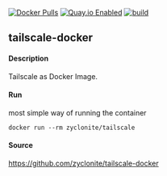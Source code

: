 [![Docker Pulls](https://badgen.net/docker/pulls/zyclonite/tailscale)](https://hub.docker.com/r/zyclonite/tailscale)
[![Quay.io Enabled](https://badgen.net/badge/quay%20pulls/enabled/green)](https://quay.io/repository/zyclonite/tailscale)
[![build](https://github.com/zyclonite/tailscale-docker/actions/workflows/build.yml/badge.svg)](https://github.com/zyclonite/tailscale-docker/actions/workflows/build.yml)

## tailscale-docker

#### Description

Tailscale as Docker Image.

#### Run

most simple way of running the container

    docker run --rm zyclonite/tailscale

#### Source

https://github.com/zyclonite/tailscale-docker
